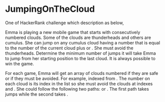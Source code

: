 # JumpingOnTheCloud
One of HackerRank challenge which description as below,

Emma is playing a new mobile game that starts with consecutively numbered clouds. Some of the clouds are thunderheads and others are cumulus. She can jump on any cumulus cloud having a number that is equal to the number of the current cloud plus or . She must avoid the thunderheads. Determine the minimum number of jumps it will take Emma to jump from her starting position to the last cloud. It is always possible to win the game.

For each game, Emma will get an array of clouds numbered if they are safe or if they must be avoided. For example, indexed from . The number on each cloud is its index in the list so she must avoid the clouds at indexes and . She could follow the following two paths: or . The first path takes jumps while the second takes .
